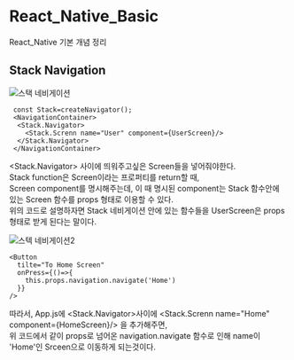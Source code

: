 # React_Native_Basic
React_Native 기본 개념 정리


## Stack Navigation
![스택 네비게이션](https://user-images.githubusercontent.com/59689327/116780948-abece480-aaba-11eb-9eb6-e8cfae3c4cc8.PNG)

``` 
 const Stack=createNavigator();
 <NavigationContainer> 
  <Stack.Navigator>
    <Stack.Screnn name="User" component={UserScreen}/>
  </Stack.Navigator>
 </NavigationContainer>
```
<Stack.Navigator> 사이에 띄워주고싶은 Screen들을 넣어줘야한다.<br>
Stack function은 Screen이라는 프로퍼티를 return할 때,<br>
Screen component를 명시해주는데, 이 때 명시된 component는 Stack 함수안에 있는 Screen 함수를 props 형태로 이용할 수 있다.<br>
위의 코드로 설명하자면 Stack 네비게이션 안에 있는 함수들을 UserScreen은 props 형태로 받게 된다는 말이다.<br>

![스텍 네비게이션2](https://user-images.githubusercontent.com/59689327/116780950-adb6a800-aaba-11eb-836a-25fa8a53512a.PNG)

```
<Button
  tilte="To Home Screen"
  onPress={()=>{
    this.props.navigation.navigate('Home')
  }}
/>
```

따라서, App.js에  <Stack.Navigator>사이에 <Stack.Screnn name="Home" component={HomeScreen}/> 을 추가해주면,<br>
위 코드에서 같이 props로 넘어온 navigation.navigate 함수로 인해 name이 'Home'인 Srceen으로 이동하게 되는것이다.
